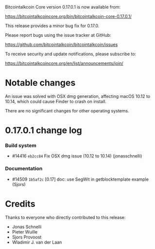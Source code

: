 Bitcointalkcoin Core version 0.17.0.1 is now available from:

  <https://bitcointalkcoincore.org/bin/bitcointalkcoin-core-0.17.0.1/>

This release provides a minor bug fix for 0.17.0.

Please report bugs using the issue tracker at GitHub:

  <https://github.com/bitcointalkcoin/bitcointalkcoin/issues>

To receive security and update notifications, please subscribe to:

  <https://bitcointalkcoincore.org/en/list/announcements/join/>

Notable changes
===============

An issue was solved with OSX dmg generation, affecting macOS 10.12 to 10.14,
which could cause Finder to crash on install.

There are no significant changes for other operating systems.

0.17.0.1 change log
===================

### Build system
- #14416 `eb2cc84` Fix OSX dmg issue (10.12 to 10.14) (jonasschnelli)

### Documentation
- #14509 `1b5af2c` [0.17] doc: use SegWit in getblocktemplate example (Sjors)

Credits
=======

Thanks to everyone who directly contributed to this release:

- Jonas Schnelli
- Pieter Wuille
- Sjors Provoost
- Wladimir J. van der Laan

